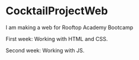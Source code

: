 # CocktailProjectWeb
I am making a web for Rooftop Academy Bootcamp

First week: Working with HTML and CSS.

Second week: Working with JS.



